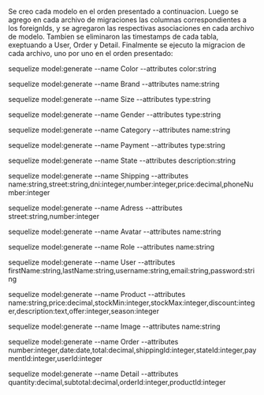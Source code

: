 Se creo cada modelo en el orden presentado a continuacion. Luego se agrego en cada archivo de migraciones las columnas correspondientes a los foreignIds, y se agregaron las respectivas asociaciones en cada archivo de modelo.
Tambien se eliminaron las timestamps de cada tabla, exeptuando a User, Order y Detail. Finalmente se ejecuto la migracion de cada archivo, uno por uno en el orden presentado:

sequelize model:generate --name Color --attributes color:string

sequelize model:generate --name Brand --attributes name:string

sequelize model:generate --name Size --attributes type:string

sequelize model:generate --name Gender --attributes type:string

sequelize model:generate --name Category --attributes name:string

sequelize model:generate --name Payment --attributes type:string

sequelize model:generate --name State --attributes description:string

sequelize model:generate --name Shipping --attributes name:string,street:string,dni:integer,number:integer,price:decimal,phoneNumber:integer

sequelize model:generate --name Adress --attributes street:string,number:integer

sequelize model:generate --name Avatar --attributes name:string

sequelize model:generate --name Role --attributes name:string

sequelize model:generate --name User --attributes firstName:string,lastName:string,username:string,email:string,password:string

sequelize model:generate --name Product --attributes name:string,price:decimal,stockMin:integer,stockMax:integer,discount:integer,description:text,offer:integer,season:integer

sequelize model:generate --name Image --attributes name:string

sequelize model:generate --name Order --attributes number:integer,date:date,total:decimal,shippingId:integer,stateId:integer,paymentId:integer,userId:integer

sequelize model:generate --name Detail --attributes quantity:decimal,subtotal:decimal,orderId:integer,productId:integer


